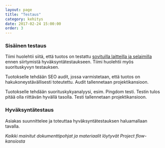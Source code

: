 ```yaml
---
layout: page
title: "Testaus"
category: kehitys
date: 2017-02-24 15:00:00
order: 3
---
```


### Sisäinen testaus

Tiimi huolehtii siitä, että tuotos on testattu [sovituilla laitteilla ja selaimilla](https://geniem.atlassian.net/wiki/spaces/CG/pages/100368389/Selaimet+ja+laitteet+joilla+testataan) ennen siirtymistä hyväksyntätestaukseen. Tiimi huolehtii myös suorituskyvyn testauksen.

Tuotokselle tehdään SEO audit, jossa varmistetaan, että tuotos on hakukoneystävällisesti toteutettu. Audit tallennetaan projektikansioon.

Tuotokselle tehdään suorituskykyanalyysi, esim. Pingdom testi. Testin tulos pitää olla riittävän hyvällä tasolla. Testi tallennetaan projektikansioon.

### Hyväksyntätestaus

Asiakas suunnittelee ja toteuttaa hyväksyntätestauksen haluamallaan tavalla.


_Kaikki mainitut dokumenttipohjat ja materiaalit löytyvät Project flow-kansiosta_ 
